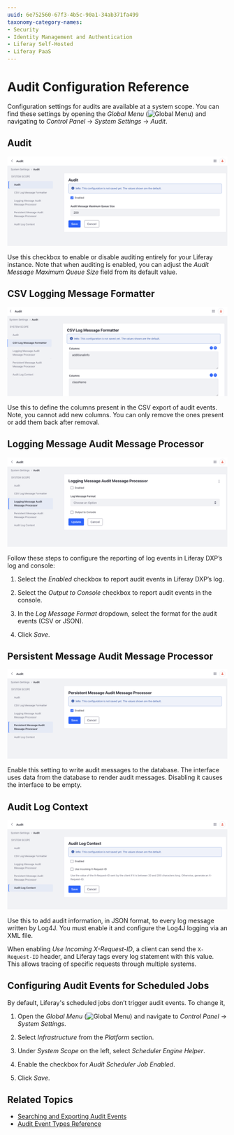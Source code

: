 ```yaml
---
uuid: 6e752560-67f3-4b5c-90a1-34ab371fa499
taxonomy-category-names:
- Security
- Identity Management and Authentication
- Liferay Self-Hosted
- Liferay PaaS
---
```

# Audit Configuration Reference

Configuration settings for audits are available at a system scope. You can find these settings by opening the *Global Menu* (![Global Menu](../../images/icon-applications-menu.png)) and navigating to *Control Panel* &rarr; *System Settings* &rarr; *Audit*. 

## Audit

![Enable or disable audit logging for your instance entirely.](./audit-configuration-reference/images/01.png)

Use this checkbox to enable or disable auditing entirely for your Liferay instance. Note that when auditing is enabled, you can adjust the *Audit Message Maximum Queue Size* field from its default value.

## CSV Logging Message Formatter

![Control the number of columns in the exported CSV file.](./audit-configuration-reference/images/02.png)

Use this to define the columns present in the CSV export of audit events. Note, you cannot add new columns. You can only remove the ones present or add them back after removal. 

## Logging Message Audit Message Processor

![Enable logging of events to Liferay DXP's log and console.](./audit-configuration-reference/images/03.png)

Follow these steps to configure the reporting of log events in Liferay DXP’s log and console:

1. Select the *Enabled* checkbox to report audit events in Liferay DXP’s log.

1. Select the *Output to Console* checkbox to report audit events in the console.

1. In the *Log Message Format* dropdown, select the format for the audit events (CSV or JSON).

1. Click *Save*.

## Persistent Message Audit Message Processor

![Enable this setting to write audit logs to the database.](./audit-configuration-reference/images/04.png)

Enable this setting to write audit messages to the database. The interface uses data from the database to render audit messages. Disabling it causes the interface to be empty. 

## Audit Log Context

![Add additional audit information to Log4J logs.](./audit-configuration-reference/images/05.png)

Use this to add audit information, in JSON format, to every log message written by Log4J. You must enable it and configure the Log4J logging via an XML file. 

When enabling *Use Incoming X-Request-ID*, a client can send the `X-Request-ID` header, and Liferay tags every log statement with this value. This allows tracing of specific requests through multiple systems.

## Configuring Audit Events for Scheduled Jobs

By default, Liferay's scheduled jobs don’t trigger audit events. To change it,

1. Open the *Global Menu* (![Global Menu](../../images/icon-applications-menu.png)) and navigate to *Control Panel* &rarr; *System Settings*.

1. Select *Infrastructure* from the *Platform* section. 

1. Under *System Scope* on the left, select *Scheduler Engine Helper*. 

1. Enable the checkbox for *Audit Scheduler Job Enabled*. 

1. Click *Save*.

## Related Topics

* [Searching and Exporting Audit Events](./searching-and-exporting-audit-events.md)
* [Audit Event Types Reference](./audit-event-types-reference.md)
